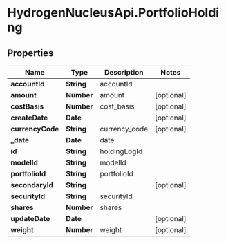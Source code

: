 # HydrogenNucleusApi.PortfolioHolding

## Properties
Name | Type | Description | Notes
------------ | ------------- | ------------- | -------------
**accountId** | **String** | accountId | 
**amount** | **Number** | amount | [optional] 
**costBasis** | **Number** | cost_basis | [optional] 
**createDate** | **Date** |  | [optional] 
**currencyCode** | **String** | currency_code | [optional] 
**_date** | **Date** | date | 
**id** | **String** | holdingLogId | 
**modelId** | **String** | modelId | 
**portfolioId** | **String** | portfolioId | 
**secondaryId** | **String** |  | [optional] 
**securityId** | **String** | securityId | 
**shares** | **Number** | shares | 
**updateDate** | **Date** |  | [optional] 
**weight** | **Number** | weight | [optional] 



